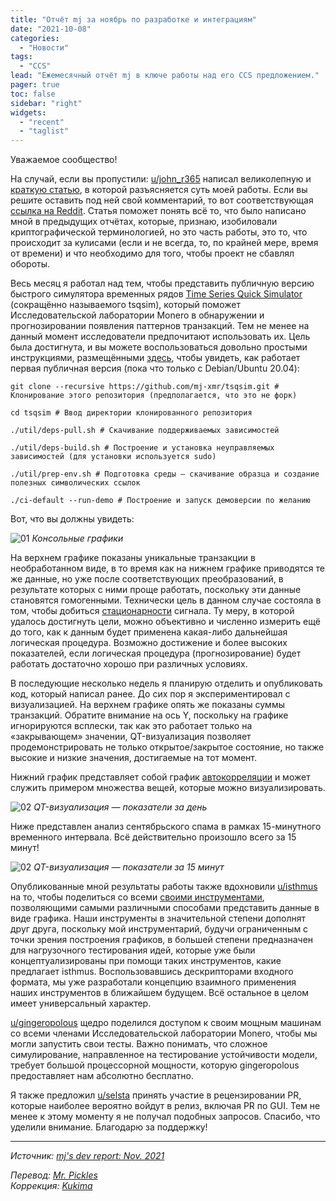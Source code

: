 ```yaml
---
title: "Отчёт mj за ноябрь по разработке и интеграциям"
date: "2021-10-08"
categories:
  - "Новости"
tags:
  - "CCS"
lead: "Ежемесячный отчёт mj в ключе работы над его CCS предложением."
pager: true
toc: false
sidebar: "right"
widgets:
  - "recent"
  - "taglist"
---
```


Уважаемое сообщество!

На случай, если вы пропустили: [u/john_r365](https://www.reddit.com/u/john_r365/) написал великолепную и [краткую статью](https://resilience365.com/interview-with-mj-xmr/), в которой разъясняется суть моей работы. Если вы решите оставить под ней свой комментарий, то вот соответствующая [ссылка на Reddit](https://www.reddit.com/r/Monero/comments/qwqdm5/interested_in_what_developer_mjxmr_works_on_i/). Статья поможет понять всё то, что было написано мной в предыдущих отчётах, которые, признаю, изобиловали криптографической терминологией, но это часть работы, это то, что происходит за кулисами (если и не всегда, то, по крайней мере, время от времени) и что необходимо для того, чтобы проект не сбавлял обороты.

Весь месяц я работал над тем, чтобы представить публичную версию быстрого симулятора временных рядов [Time Series Quick Simulator](https://github.com/mj-xmr/tsqsim) (сокращённо называемого tsqsim), который поможет Исследовательской лаборатории Monero в обнаружении и прогнозировании появления паттернов транзакций. Тем не менее на данный момент исследователи предпочитают использовать их. Цель была достигнута, и вы можете воспользоваться довольно простыми инструкциями, размещёнными [здесь](https://github.com/mj-xmr/tsqsim#quickstart), чтобы увидеть, как работает первая публичная версия (пока что только с Debian/Ubuntu 20.04):
```
git clone --recursive https://github.com/mj-xmr/tsqsim.git # Клонирование этого репозитория (предполагается, что это не форк)

cd tsqsim # Ввод директории клонированного репозитория

./util/deps-pull.sh # Скачивание поддерживаемых зависимостей

./util/deps-build.sh # Построение и установка неуправляемых зависимостей (для установки используется sudo)

./util/prep-env.sh # Подготовка среды – скачивание образца и создание полезных символических ссылок

./ci-default --run-demo # Построение и запуск демоверсии по желанию
```
Вот, что вы должны увидеть:

![01](/img/post/2021-11-29-mj-dev-report-nov-2021/01.png)
_Консольные графики_

На верхнем графике показаны уникальные транзакции в необработанном виде, в то время как на нижнем графике приводятся те же данные, но уже после соответствующих преобразований, в результате которых с ними проще работать, поскольку эти данные становятся гомогенными. Технически цель в данном случае состояла в том, чтобы добиться [стационарности](https://en.wikipedia.org/wiki/Stationary_process) сигнала. Ту меру, в которой удалось достигнуть цели, можно объективно и численно измерить ещё до того, как к данным будет применена какая-либо дальнейшая логическая процедура. Возможно достижение и более высоких показателей, если логическая процедура (прогнозирование) будет работать достаточно хорошо при различных условиях.

В последующие несколько недель я планирую отделить и опубликовать код, который написал ранее. До сих пор я экспериментировал с визуализацией. На верхнем графике опять же показаны суммы транзакций. Обратите внимание на ось Y, поскольку на графике игнорируются всплески, так как это работает только на «закрывающем» значении, QT-визуализация позволяет продемонстрировать не только открытое/закрытое состояние, но также высокие и низкие значения, достигаемые на тот момент.

Нижний график представляет собой график [автокорреляции](https://en.wikipedia.org/wiki/Autocorrelation) и может служить примером множества вещей, которые можно визуализировать.

![02](/img/post/2021-11-29-mj-dev-report-nov-2021/02.png)
_QT-визуализация — показатели за день_

Ниже представлен анализ сентябрьского спама в рамках 15-минутного временного интервала. Всё действительно произошло всего за 15 минут!

![02](/img/post/2021-11-29-mj-dev-report-nov-2021/02.png)
_QT-визуализация — показатели за 15 минут_

Опубликованные мной результаты работы также вдохновили [u/isthmus](https://www.reddit.com/u/isthmus/) на то, чтобы поделиться со всеми [своими инструментами](https://github.com/Mitchellpkt/python-isthmuslib/), позволяющими самыми различными способами представить данные в виде графика. Наши инструменты в значительной степени дополнят друг друга, поскольку мой инструментарий, будучи ограниченным с точки зрения построения графиков, в большей степени предназначен для нагрузочного тестирования идей, которые уже были концептуализированы при помощи таких инструментов, какие предлагает isthmus. Воспользовавшись дескрипторами входного формата, мы уже разработали концепцию взаимного применения наших инструментов в ближайшем будущем. Всё остальное в целом имеет универсальный характер.

[u/gingeropolous](https://www.reddit.com/u/gingeropolous/) щедро поделился доступом к своим мощным машинам со всеми членами Исследовательской лаборатории Monero, чтобы мы могли запустить свои тесты. Важно понимать, что сложное симулирование, направленное на тестирование устойчивости модели, требует большой процессорной мощности, которую gingeropolous предоставляет нам абсолютно бесплатно.

Я также предложил [u/selsta](https://www.reddit.com/u/selsta/) принять участие в рецензировании PR, которые наиболее вероятно войдут в релиз, включая PR по GUI. Тем не менее к этому моменту я не получал подобных запросов.
Спасибо, что уделили внимание. Благодарю за поддержку!

---

_Источник: [mj's dev report: Nov. 2021](https://www.reddit.com/r/Monero/comments/r4sqhv/mjs_dev_report_nov_2021/)_

_Перевод: [Mr. Pickles](https://t.me/v1docq47)_  
_Коррекция: [Kukima](https://t.me/Kukima)_
